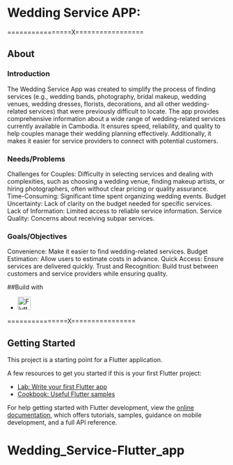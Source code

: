 # Wedding Service APP:

================X=================

## About 
### Introduction 
The Wedding Service App was created to simplify the process of finding services (e.g., wedding bands, photography, bridal makeup, wedding venues, wedding dresses, florists, decorations, and all other wedding-related services) that were previously difficult to locate. The app provides comprehensive information about a wide range of wedding-related services currently available in Cambodia. It ensures speed, reliability, and quality to help couples manage their wedding planning effectively. Additionally, it makes it easier for service providers to connect with potential customers.

### Needs/Problems 
Challenges for Couples: Difficulty in selecting services and dealing with complexities, such as choosing a wedding venue, finding makeup artists, or hiring photographers, often without clear pricing or quality assurance.
Time-Consuming: Significant time spent organizing wedding events.
Budget Uncertainty: Lack of clarity on the budget needed for specific services.
Lack of Information: Limited access to reliable service information.
Service Quality: Concerns about receiving subpar services.

### Goals/Objectives 
Convenience: Make it easier to find wedding-related services.
Budget Estimation: Allow users to estimate costs in advance.
Quick Access: Ensure services are delivered quickly.
Trust and Recognition: Build trust between customers and service providers while ensuring quality.


##Build with

* <img src="https://raw.githubusercontent.com/danielcranney/readme-generator/main/public/icons/skills/flutter-colored.svg" alt="Flutter" width="30" height="30" />


===============X================




## Getting Started

This project is a starting point for a Flutter application.

A few resources to get you started if this is your first Flutter project:

- [Lab: Write your first Flutter app](https://docs.flutter.dev/get-started/codelab)
- [Cookbook: Useful Flutter samples](https://docs.flutter.dev/cookbook)

For help getting started with Flutter development, view the
[online documentation](https://docs.flutter.dev/), which offers tutorials,
samples, guidance on mobile development, and a full API reference.
# Wedding_Service-Flutter_app
